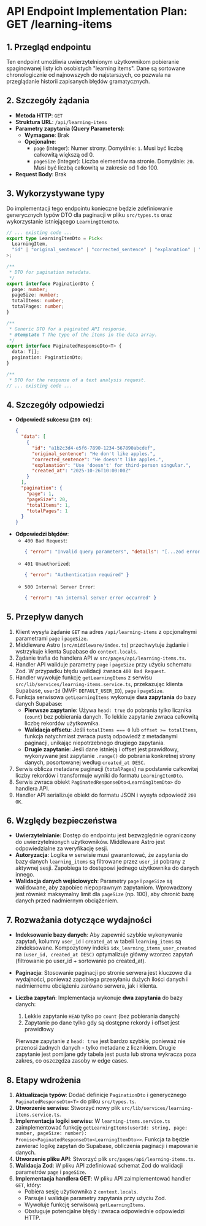 # API Endpoint Implementation Plan: GET /learning-items

## 1. Przegląd endpointu

Ten endpoint umożliwia uwierzytelnionym użytkownikom pobieranie spaginowanej listy ich osobistych "learning items". Dane są sortowane chronologicznie od najnowszych do najstarszych, co pozwala na przeglądanie historii zapisanych błędów gramatycznych.

## 2. Szczegóły żądania

- **Metoda HTTP**: `GET`
- **Struktura URL**: `/api/learning-items`
- **Parametry zapytania (Query Parameters)**:
  - **Wymagane**: Brak
  - **Opcjonalne**:
    - `page` (integer): Numer strony. Domyślnie: `1`. Musi być liczbą całkowitą większą od 0.
    - `pageSize` (integer): Liczba elementów na stronie. Domyślnie: `20`. Musi być liczbą całkowitą w zakresie od 1 do 100.
- **Request Body**: Brak

## 3. Wykorzystywane typy

Do implementacji tego endpointu konieczne będzie zdefiniowanie generycznych typów DTO dla paginacji w pliku `src/types.ts` oraz wykorzystanie istniejącego `LearningItemDto`.

```typescript:src/types.ts
// ... existing code ...
export type LearningItemDto = Pick<
  LearningItem,
  "id" | "original_sentence" | "corrected_sentence" | "explanation" | "created_at"
>;

/**
 * DTO for pagination metadata.
 */
export interface PaginationDto {
  page: number;
  pageSize: number;
  totalItems: number;
  totalPages: number;
}

/**
 * Generic DTO for a paginated API response.
 * @template T The type of the items in the data array.
 */
export interface PaginatedResponseDto<T> {
  data: T[];
  pagination: PaginationDto;
}

/**
 * DTO for the response of a text analysis request.
// ... existing code ...
```

## 4. Szczegóły odpowiedzi

- **Odpowiedź sukcesu (`200 OK`)**:
  ```json
  {
    "data": [
      {
        "id": "a1b2c3d4-e5f6-7890-1234-567890abcdef",
        "original_sentence": "He don't like apples.",
        "corrected_sentence": "He doesn't like apples.",
        "explanation": "Use 'doesn't' for third-person singular.",
        "created_at": "2025-10-26T10:00:00Z"
      }
    ],
    "pagination": {
      "page": 1,
      "pageSize": 20,
      "totalItems": 1,
      "totalPages": 1
    }
  }
  ```
- **Odpowiedzi błędów**:
  - `400 Bad Request`:
    ```json
    { "error": "Invalid query parameters", "details": "[...zod error details...]" }
    ```
  - `401 Unauthorized`:
    ```json
    { "error": "Authentication required" }
    ```
  - `500 Internal Server Error`:
    ```json
    { "error": "An internal server error occurred" }
    ```

## 5. Przepływ danych

1. Klient wysyła żądanie `GET` na adres `/api/learning-items` z opcjonalnymi parametrami `page` i `pageSize`.
2. Middleware Astro (`src/middleware/index.ts`) przechwytuje żądanie i wstrzykuje klienta Supabase do `context.locals`.
3. Żądanie trafia do handlera API w `src/pages/api/learning-items.ts`.
4. Handler API waliduje parametry `page` i `pageSize` przy użyciu schematu Zod. W przypadku błędu walidacji zwraca `400 Bad Request`.
5. Handler wywołuje funkcję `getLearningItems` z serwisu `src/lib/services/learning-items.service.ts`, przekazując klienta Supabase, `userId` (MVP: `DEFAULT_USER_ID`), `page` i `pageSize`.
6. Funkcja serwisowa `getLearningItems` wykonuje **dwa zapytania** do bazy danych Supabase:
   - **Pierwsze zapytanie**: Używa `head: true` do pobrania tylko licznika (`count`) bez pobierania danych. To lekkie zapytanie zwraca całkowitą liczbę rekordów użytkownika.
   - **Walidacja offsetu**: Jeśli `totalItems === 0` lub `offset >= totalItems`, funkcja natychmiast zwraca pustą odpowiedź z metadanymi paginacji, unikając niepotrzebnego drugiego zapytania.
   - **Drugie zapytanie**: Jeśli dane istnieją i offset jest prawidłowy, wykonywane jest zapytanie `.range()` do pobrania konkretnej strony danych, posortowanej według `created_at DESC`.
7. Serwis oblicza metadane paginacji (`totalPages`) na podstawie całkowitej liczby rekordów i transformuje wyniki do formatu `LearningItemDto`.
8. Serwis zwraca obiekt `PaginatedResponseDto<LearningItemDto>` do handlera API.
9. Handler API serializuje obiekt do formatu JSON i wysyła odpowiedź `200 OK`.

## 6. Względy bezpieczeństwa

- **Uwierzytelnianie**: Dostęp do endpointu jest bezwzględnie ograniczony do uwierzytelnionych użytkowników. Middleware Astro jest odpowiedzialne za weryfikację sesji.
- **Autoryzacja**: Logika w serwisie musi gwarantować, że zapytania do bazy danych `learning_items` są filtrowane przez `user_id` pobrany z aktywnej sesji. Zapobiega to dostępowi jednego użytkownika do danych innego.
- **Walidacja danych wejściowych**: Parametry `page` i `pageSize` są walidowane, aby zapobiec niepoprawnym zapytaniom. Wprowadzony jest również maksymalny limit dla `pageSize` (np. 100), aby chronić bazę danych przed nadmiernym obciążeniem.

## 7. Rozważania dotyczące wydajności

- **Indeksowanie bazy danych**: Aby zapewnić szybkie wykonywanie zapytań, kolumny `user_id` i `created_at` w tabeli `learning_items` są zindeksowane. Kompozytowy indeks `idx_learning_items_user_created` na `(user_id, created_at DESC)` optymalizuje główny wzorzec zapytań (filtrowanie po user_id + sortowanie po created_at).
- **Paginacja**: Stosowanie paginacji po stronie serwera jest kluczowe dla wydajności, ponieważ zapobiega przesyłaniu dużych ilości danych i nadmiernemu obciążeniu zarówno serwera, jak i klienta.
- **Liczba zapytań**: Implementacja wykonuje **dwa zapytania** do bazy danych:
  1. Lekkie zapytanie `HEAD` tylko po `count` (bez pobierania danych)
  2. Zapytanie po dane tylko gdy są dostępne rekordy i offset jest prawidłowy

  Pierwsze zapytanie z `head: true` jest bardzo szybkie, ponieważ nie przenosi żadnych danych - tylko metadane z licznikiem. Drugie zapytanie jest pomijane gdy tabela jest pusta lub strona wykracza poza zakres, co oszczędza zasoby w edge cases.

## 8. Etapy wdrożenia

1.  **Aktualizacja typów**: Dodać definicje `PaginationDto` i generycznego `PaginatedResponseDto<T>` do pliku `src/types.ts`.
2.  **Utworzenie serwisu**: Stworzyć nowy plik `src/lib/services/learning-items.service.ts`.
3.  **Implementacja logiki serwisu**: W `learning-items.service.ts` zaimplementować funkcję `getLearningItems(userId: string, page: number, pageSize: number): Promise<PaginatedResponseDto<LearningItemDto>>`. Funkcja ta będzie zawierać logikę zapytań do Supabase, obliczenia paginacji i mapowanie danych.
4.  **Utworzenie pliku API**: Stworzyć plik `src/pages/api/learning-items.ts`.
5.  **Walidacja Zod**: W pliku API zdefiniować schemat Zod do walidacji parametrów `page` i `pageSize`.
6.  **Implementacja handlera GET**: W pliku API zaimplementować handler `GET`, który:
    - Pobiera sesję użytkownika z `context.locals`.
    - Parsuje i waliduje parametry zapytania przy użyciu Zod.
    - Wywołuje funkcję serwisową `getLearningItems`.
    - Obsługuje potencjalne błędy i zwraca odpowiednie odpowiedzi HTTP.
